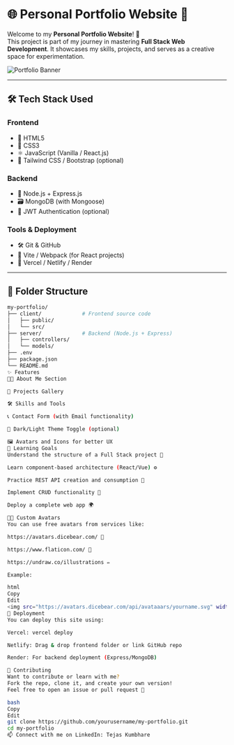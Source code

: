 # 🌐 Personal Portfolio Website 🚀

Welcome to my **Personal Portfolio Website**! 👋  
This project is part of my journey in mastering **Full Stack Web Development**. It showcases my skills, projects, and serves as a creative space for experimentation.

![Portfolio Banner](https://avatars.githubusercontent.com/u/9919?s=200&v=4) <!-- Optional: Replace with your own banner or image -->

---

## 🛠️ Tech Stack Used

### Frontend
- 🌟 HTML5
- 🎨 CSS3
- ⚛️ JavaScript (Vanilla / React.js)
- 🧩 Tailwind CSS / Bootstrap (optional)

### Backend
- 🧠 Node.js + Express.js
- 🗃️ MongoDB (with Mongoose)
- 🔐 JWT Authentication (optional)

### Tools & Deployment
- 🛠️ Git & GitHub
- 🎈 Vite / Webpack (for React projects)
- 🚀 Vercel / Netlify / Render

---

## 📁 Folder Structure

```bash
my-portfolio/
├── client/             # Frontend source code
│   ├── public/
│   └── src/
├── server/             # Backend (Node.js + Express)
│   ├── controllers/
│   └── models/
├── .env
├── package.json
└── README.md
✨ Features
🧑‍💼 About Me Section

📂 Projects Gallery

🛠️ Skills and Tools

📞 Contact Form (with Email functionality)

🌙 Dark/Light Theme Toggle (optional)

🖼️ Avatars and Icons for better UX
🚧 Learning Goals
Understand the structure of a Full Stack project 🧩

Learn component-based architecture (React/Vue) ⚙️

Practice REST API creation and consumption 🔄

Implement CRUD functionality 🔧

Deploy a complete web app 🌍

🧑‍🎨 Custom Avatars
You can use free avatars from services like:

https://avatars.dicebear.com/ 🎲

https://www.flaticon.com/ 🎨

https://undraw.co/illustrations ✏️

Example:

html
Copy
Edit
<img src="https://avatars.dicebear.com/api/avataaars/yourname.svg" width="120" />
🚀 Deployment
You can deploy this site using:

Vercel: vercel deploy

Netlify: Drag & drop frontend folder or link GitHub repo

Render: For backend deployment (Express/MongoDB)

🙌 Contributing
Want to contribute or learn with me?
Fork the repo, clone it, and create your own version!
Feel free to open an issue or pull request 🧪

bash
Copy
Edit
git clone https://github.com/yourusername/my-portfolio.git
cd my-portfolio
📫 Connect with me on LinkedIn: Tejas Kumbhare
